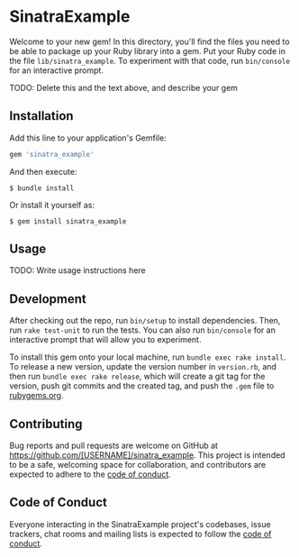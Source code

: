 # SinatraExample

Welcome to your new gem! In this directory, you'll find the files you need to be able to package up your Ruby library into a gem. Put your Ruby code in the file `lib/sinatra_example`. To experiment with that code, run `bin/console` for an interactive prompt.

TODO: Delete this and the text above, and describe your gem

## Installation

Add this line to your application's Gemfile:

```ruby
gem 'sinatra_example'
```

And then execute:

    $ bundle install

Or install it yourself as:

    $ gem install sinatra_example

## Usage

TODO: Write usage instructions here

## Development

After checking out the repo, run `bin/setup` to install dependencies. Then, run `rake test-unit` to run the tests. You can also run `bin/console` for an interactive prompt that will allow you to experiment.

To install this gem onto your local machine, run `bundle exec rake install`. To release a new version, update the version number in `version.rb`, and then run `bundle exec rake release`, which will create a git tag for the version, push git commits and the created tag, and push the `.gem` file to [rubygems.org](https://rubygems.org).

## Contributing

Bug reports and pull requests are welcome on GitHub at https://github.com/[USERNAME]/sinatra_example. This project is intended to be a safe, welcoming space for collaboration, and contributors are expected to adhere to the [code of conduct](https://github.com/[USERNAME]/sinatra_example/blob/master/CODE_OF_CONDUCT.md).

## Code of Conduct

Everyone interacting in the SinatraExample project's codebases, issue trackers, chat rooms and mailing lists is expected to follow the [code of conduct](https://github.com/[USERNAME]/sinatra_example/blob/master/CODE_OF_CONDUCT.md).
